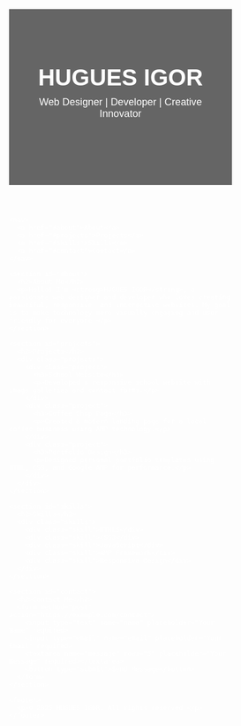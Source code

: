 <!doctype html>
<html ⚡ lang="en">
  <head>
    <meta charset="utf-8">
    <title>HUGUES IGOR | Portfolio</title>
    <link rel="canonical" href="index.html" />
    <meta name="viewport" content="width=device-width,minimum-scale=1,initial-scale=1">
    <meta name="description" content="HUGUES IGOR - Personal Portfolio showcasing skills, projects, and creativity.">
    <script async src="https://cdn.ampproject.org/v0.js"></script>
    <style amp-custom>
      * {
        box-sizing: border-box;
        scroll-behavior: smooth;
      }
      body {
        font-family: 'Poppins', sans-serif;
        color: white;
        margin: 0;
        background-image: url('https://images.unsplash.com/photo-1503264116251-35a269479413?auto=format&fit=crop&w=1600&q=80');
        background-size: cover;
        background-position: center;
        background-attachment: fixed;
      }
      header {
        text-align: center;
        padding: 100px 20px;
        background: rgba(0, 0, 0, 0.6);
      }
      header h1 {
        font-size: 3em;
        margin: 0;
      }
      header p {
        font-size: 1.3em;
        margin-top: 10px;
      }
      nav {
        text-align: center;
        background-color: rgba(0, 0, 0, 0.7);
        padding: 10px 0;
      }
      nav a {
        color: #fff;
        margin: 0 15px;
        text-decoration: none;
        font-weight: 600;
      }
      nav a:hover {
        color: #00e6e6;
      }
      section {
        padding: 60px 20px;
        text-align: center;
        background: rgba(0, 0, 0, 0.5);
        margin: 20px;
        border-radius: 15px;
      }
      h2 {
        color: #00e6e6;
        font-size: 2em;
        margin-bottom: 20px;
      }
      .projects {
        display: flex;
        flex-wrap: wrap;
        justify-content: center;
        gap: 20px;
      }
      .project {
        background: rgba(255, 255, 255, 0.1);
        border-radius: 10px;
        padding: 20px;
        width: 280px;
        transition: 0.3s;
      }
      .project:hover {
        background: rgba(0, 230, 230, 0.2);
      }
      .skills {
        display: flex;
        justify-content: center;
        flex-wrap: wrap;
        gap: 15px;
      }
      .skill {
        background: rgba(255, 255, 255, 0.15);
        padding: 10px 20px;
        border-radius: 25px;
        font-weight: bold;
      }
      form {
        display: flex;
        flex-direction: column;
        align-items: center;
        gap: 10px;
        width: 100%;
        max-width: 400px;
        margin: 0 auto;
      }
      input, textarea {
        width: 100%;
        padding: 10px;
        border-radius: 10px;
        border: none;
        outline: none;
      }
      button {
        background-color: #00e6e6;
        color: black;
        font-weight: bold;
        padding: 10px 20px;
        border: none;
        border-radius: 25px;
        cursor: pointer;
        transition: 0.3s;
      }
      button:hover {
        background-color: white;
        color: black;
      }
      footer {
        text-align: center;
        padding: 20px;
        background: rgba(0, 0, 0, 0.8);
      }
    </style>
  </head>

  <body>
    <header id="home">
      <h1>HUGUES IGOR</h1>
      <p>Web Designer | Developer | Creative Innovator</p>
    </header>

    <nav>
      <a href="#about">About</a>
      <a href="#projects">Projects</a>
      <a href="#skills">Skills</a>
      <a href="#contact">Contact</a>
    </nav>

    <section id="about">
      <h2>About Me</h2>
      <p>Hello! I'm <strong>HUGUES IGOR</strong>, a passionate web designer and developer who loves creating beautiful, responsive, and interactive websites. My goal is to make technology more visually engaging and user-friendly for everyone.</p>
    </section>

    <section id="projects">
      <h2>Projects</h2>
      <div class="projects">
        <div class="project">
          <h3>School Website</h3>
          <p>Developed a responsive school website with image galleries and contact forms.</p>
        </div>
        <div class="project">
          <h3>Coffee Shop Page</h3>
          <p>Created a modern landing page for a local coffee business using AMP technology.</p>
        </div>
        <div class="project">
          <h3>Portfolio Design</h3>
          <p>Designed personal portfolio templates using HTML, CSS, and Google AMP for performance.</p>
        </div>
      </div>
    </section>

    <section id="skills">
      <h2>Skills</h2>
      <div class="skills">
        <div class="skill">HTML5</div>
        <div class="skill">CSS3</div>
        <div class="skill">JavaScript</div>
        <div class="skill">AMP Framework</div>
        <div class="skill">Responsive Design</div>
      </div>
    </section>

    <section id="contact">
      <h2>Contact Me</h2>
      <form method="post" action="https://example.com/contact">
        <input type="text" name="name" placeholder="Your Name" required>
        <input type="email" name="email" placeholder="Your Email" required>
        <textarea name="message" rows="5" placeholder="Your Message" required></textarea>
        <button type="submit">Send Message</button>
      </form>
    </section>

    <footer>
      <p>© 2025 HUGUES IGOR. All rights reserved.</p>
    </footer>
  </body>
</html>
   
